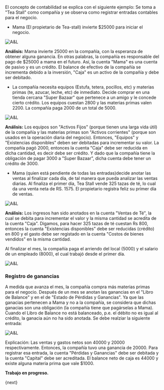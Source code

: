 <!---
WORK IN PROGRESS
-->

El concepto de contabilidad se explica con el siguiente ejemplo: Se toma a 
"Tea Stall" como compañía y se observa como registrar entradas contables
para el negocio. 

  * Mama (El propietario de Tea-stall) invierte $25000 para iniciar el negocio.

![A&L]({{docs_base_url}}/assets/old_images/erpnext/assets-1.png)

__Análisis:__ Mama invierte 25000 en la compañía, con la esperanza de obtener alguna
ganancia. En otras palabras, la compañía es responsable del pago de $25000 a mama en 
el futuro. Así, la cuenta "Mama" es una cuenta de pasivo y es un crédito. El balance de
efectivo de la compañía se incrementa debido a la inversión, "Caja" es un activo de
la compañía y debe ser debitado.

  * La compañía necesita equipos (Estufa, tetera, pocillos, etc) y materias primas (te, 
  azucar, leche, etc) de inmediato. Decide comprar en una tienda cercana "Super Bazaar"
  que pertenece a un amigo y le concede cierto crédito. Los equipos cuestan 2800 y las
  materias primas valen 2200. La compañía paga 2000 de un total de 5000.
  
![A&L]({{docs_base_url}}/assets/old_images/erpnext/assets-2.png)

__Análisis:__ Los equipos son "Activos Fijos" (porque tienen una larga vida útil) de la
compañía y las materias primas son "Activos corrientes" (porque son usados en la 
operación diaria del negocio). Entonces, "Equipos" y "Existencias disponibles" deben
ser debitadas para incrementar su valor. La compañía pagó 2000, entonces la cuenta
"Caja" debe ser reducida en dicha cantidad, es decir debe ser crédito. Y dado que la
compañía tiene la obligación de pagar 3000 a "Super Bazaar", dicha cuenta debe tener
un crédito de 3000.


  * Mama (quien está pendiente de todas las entradas)decide anotar las ventas al finalizar
  cada día, de tal manera que pueda analizar las ventas diarias. Al finaliza el primer
  día, Tea Stall vende 325 tazas de té, lo cual da una venta neta de RS. 1575. El propietario
  registra feliz su primer día de ventas.

![A&L]({{docs_base_url}}/assets/old_images/erpnext/assets-3.png)

__Análisis:__ Los ingresos han sido anotados en la cuenta "Ventas de Té", la cual se 
debita para incrementar el valor y la misma cantidad se acredita de la cuenta
"Caja". Digamos, para hacer 325 tazas de té cuestan Rs 800, entonces la 
cuenta "Existencias disponibles" debe ser reducidas (crédito) en 800 y el gasto
debe ser registado en la cuenta "Costos de bienes vendidos" en la misma cantidad.

Al finalizar el mes, la compañía paga el arriendo del local (5000) y el salario de
un empleado (8000), el cual trabajó desde el primer día.

![A&L]({{docs_base_url}}/assets/old_images/erpnext/assets-4.png)

### Registro de ganancias

A medida que avanza el mes, la compañía compra más materias primas para el negocio.
Después de un mes se anotan las ganancias en el "Libro de Balance" y en el de 
"Estado de Pérdidas y Ganancias". Ya que las ganacias pertenecen a Mama y no a
la compañía, se considera que dichas ganacias son una obligación (la compañía tiene
que pagárselas a Mama). Cuando el Libro de Balance no está balanceado, p.e. el
débito no es igual al crédito, la ganacia aún no ha sido anotada. Se debe realziar
la siguiente entrada:

![A&L]({{docs_base_url}}/assets/old_images/erpnext/assets-5.png)

Explicación: Las ventas y gastos netos son 40000 y 20000 respectivamente.
Entonces, la compañía tuvo una ganancia de 20000. Para registrar esa entrada,
la cuenta "Pérdidas y Ganancias" debe ser debitada y la cuenta "Capital"
debe ser acreditada. El balance neto de caja es 44000 y existe alguna materia
prima que vale $1000.

**Trabajo en progreso.**

{next}
